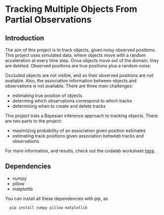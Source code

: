 # Tracking Multiple Objects From Partial Observations


## Introduction

The aim of this project is to track objects, given noisy observed positions.  This project uses simulated data, where objects move with a random acceleration at every time step. Once objects move out of the domain, they are deleted. Observed positions are true positions plus a random noise.

Occluded objects are not visible, and so their observed positions are not available. Also, the association information between objects and observations is not available. There are three main challenges:
  - estimating true position of objects
  - determing which observations correspond to which tracks
  - determining when to create and delete tracks

This project tries a Bayesian inference approach to tracking objects. There are two parts to the project:
  - maximizing probability of an association given position estimates
  - estimating track positions given association betweeb tracks and observations

For more information, and results, check out the codalab worksheet [here](https://worksheets.codalab.org/worksheets/0x676e637e50be4a8a9dfd277524ee8dc7/).

## Dependencies

  - numpy
  - pillow
  - matplotlib

You can install all these dependencies with pip, as

  ```
    pip install numpy pillow matplotlib
  ```
